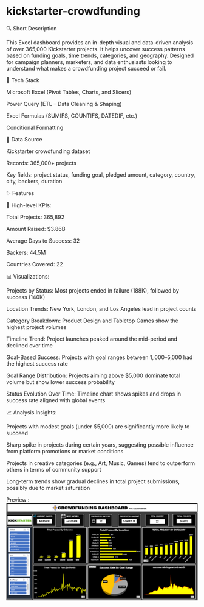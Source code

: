 # kickstarter-crowdfunding

🔍 Short Description

This Excel dashboard provides an in-depth visual and data-driven analysis of over 365,000 Kickstarter projects. It helps uncover success patterns based on funding goals, time trends, categories, and geography. Designed for campaign planners, marketers, and data enthusiasts looking to understand what makes a crowdfunding project succeed or fail.

🧰 Tech Stack

Microsoft Excel (Pivot Tables, Charts, and Slicers)

Power Query (ETL – Data Cleaning & Shaping)

Excel Formulas (SUMIFS, COUNTIFS, DATEDIF, etc.)

Conditional Formatting

📂 Data Source

Kickstarter crowdfunding dataset

Records: 365,000+ projects

Key fields: project status, funding goal, pledged amount, category, country, city, backers, duration

✨ Features

🔹 High-level KPIs:

Total Projects: 365,892

Amount Raised: $3.86B

Average Days to Success: 32

Backers: 44.5M

Countries Covered: 22

📊 Visualizations:

Projects by Status: Most projects ended in failure (188K), followed by success (140K)

Location Trends: New York, London, and Los Angeles lead in project counts

Category Breakdown: Product Design and Tabletop Games show the highest project volumes

Timeline Trend: Project launches peaked around the mid-period and declined over time

Goal-Based Success: Projects with goal ranges between $1,000–$5,000 had the highest success rate

Goal Range Distribution: Projects aiming above $5,000 dominate total volume but show lower success probability

Status Evolution Over Time: Timeline chart shows spikes and drops in success rate aligned with global events

📈 Analysis Insights:

Projects with modest goals (under $5,000) are significantly more likely to succeed

Sharp spike in projects during certain years, suggesting possible influence from platform promotions or market conditions

Projects in creative categories (e.g., Art, Music, Games) tend to outperform others in terms of community support

Long-term trends show gradual declines in total project submissions, possibly due to market saturation

Preview : ![Dashboard Preview](https://github.com/sadik4li/kickstarter-crowdfunding/blob/main/Screenshot%202025-05-17%20081756.png)

